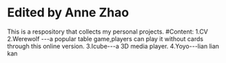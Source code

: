 # Edited by Anne Zhao
This is a respository that collects my personal projects.
#Content:
1.CV
2.Werewolf ---a popular table game,players can play it without cards through this online version.
3.Icube---a 3D media player.
4.Yoyo---lian lian kan 
